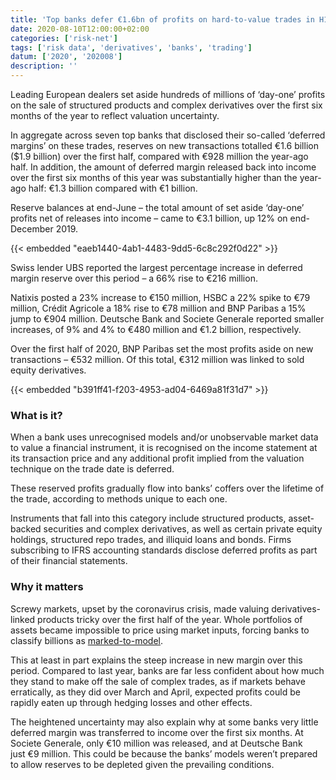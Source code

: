 ```yaml
---
title: 'Top banks defer €1.6bn of profits on hard-to-value trades in H1'
date: 2020-08-10T12:00:00+02:00
categories: ['risk-net']
tags: ['risk data', 'derivatives', 'banks', 'trading']
datum: ['2020', '202008']
description: ''
---
```


Leading European dealers set aside hundreds of millions of ‘day-one’ profits on the sale of structured products and complex derivatives over the first six months of the year to reflect valuation uncertainty.

In aggregate across seven top banks that disclosed their so-called ‘deferred margins’ on these trades, reserves on new transactions totalled €1.6 billion ($1.9 billion) over the first half, compared with €928 million the year-ago half. In addition, the amount of deferred margin released back into income over the first six months of this year was substantially higher than the year-ago half: €1.3 billion compared with €1 billion.

Reserve balances at end-June – the total amount of set aside ‘day-one’ profits net of releases into income – came to €3.1 billion, up 12% on end-December 2019.

{{< embedded "eaeb1440-4ab1-4483-9dd5-6c8c292f0d22" >}}

Swiss lender UBS reported the largest percentage increase in deferred margin reserve over this period – a 66% rise to €216 million.

Natixis posted a 23% increase to €150 million, HSBC a 22% spike to €79 million, Crédit Agricole a 18% rise to €78 million and BNP Paribas a 15% jump to €904 million. Deutsche Bank and Societe Generale reported smaller increases, of 9% and 4% to €480 million and €1.2 billion, respectively.

Over the first half of 2020, BNP Paribas set the most profits aside on new transactions – €532 million. Of this total, €312 million was linked to sold equity derivatives.

{{< embedded "b391ff41-f203-4953-ad04-6469a81f31d7" >}}

### What is it?

When a bank uses unrecognised models and/or unobservable market data to value a financial instrument, it is recognised on the income statement at its transaction price and any additional profit implied from the valuation technique on the trade date is deferred.

These reserved profits gradually flow into banks’ coffers over the lifetime of the trade, according to methods unique to each one.

Instruments that fall into this category include structured products, asset-backed securities and complex derivatives, as well as certain private equity holdings, structured repo trades, and illiquid loans and bonds. Firms subscribing to IFRS accounting standards disclose deferred profits as part of their financial statements.

### Why it matters

Screwy markets, upset by the coronavirus crisis, made valuing derivatives-linked products tricky over the first half of the year. Whole portfolios of assets became impossible to price using market inputs, forcing banks to classify billions as [marked-to-model](https://www.risk.net/risk-quantum/7659741/mark-to-model-assets-spiked-at-eurozone-banks-in-q1).

This at least in part explains the steep increase in new margin over this period. Compared to last year, banks are far less confident about how much they stand to make off the sale of complex trades, as if markets behave erratically, as they did over March and April, expected profits could be rapidly eaten up through hedging losses and other effects.

The heightened uncertainty may also explain why at some banks very little deferred margin was transferred to income over the first six months. At Societe Generale, only €10 million was released, and at Deutsche Bank just €9 million. This could be because the banks’ models weren’t prepared to allow reserves to be depleted given the prevailing conditions.

